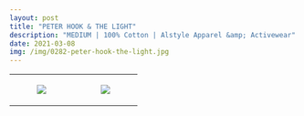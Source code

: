 ```yaml
---
layout: post
title: "PETER HOOK & THE LIGHT"
description: "MEDIUM | 100% Cotton | Alstyle Apparel &amp; Activewear"
date: 2021-03-08
img: /img/0282-peter-hook-the-light.jpg
---
```




<table style="width:100%;"><tr><td style="vertical-align:top;">
      <figure class="tmblr-full" data-orig-height="2048" data-orig-width="1365" data-orig-src="https://concertshirts.netlify.app/shirts/0282/0282-01.jpg"><img src="https://64.media.tumblr.com/7cf93359d17e219ed3a13fba80b561c2/fb4831aea2e15fd2-13/s540x810/85cf87b1b2c3fe8d09527f0830c44353814ac6a9.jpg" data-orig-height="2048" data-orig-width="1365" data-orig-src="https://concertshirts.netlify.app/shirts/0282/0282-01.jpg"/></figure></td>
    <td style="vertical-align:top;">
      <figure class="tmblr-full" data-orig-height="2048" data-orig-width="1365" data-orig-src="https://concertshirts.netlify.app/shirts/0282/0282-02.jpg"><img src="https://64.media.tumblr.com/2e82d718efc933f6a6a043113a11d243/fb4831aea2e15fd2-44/s540x810/3a33b808c9dfb610d8c3093bd52b6982f3d39fda.jpg" data-orig-height="2048" data-orig-width="1365" data-orig-src="https://concertshirts.netlify.app/shirts/0282/0282-02.jpg"/></figure></td>
  </tr></table>
